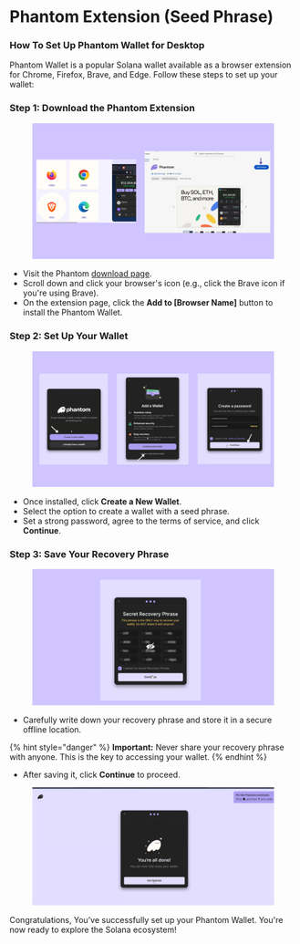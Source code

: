 # Phantom Extension (Seed Phrase)

### How To Set Up Phantom Wallet for Desktop <a href="#how-to-set-up-phantom-wallet" id="how-to-set-up-phantom-wallet"></a>

Phantom Wallet is a popular Solana wallet available as a browser extension for Chrome, Firefox, Brave, and Edge. Follow these steps to set up your wallet:

### **Step 1: Download the Phantom Extension**

<figure><img src="../../.gitbook/assets/phamtom desktop.png" alt=""><figcaption></figcaption></figure>

* Visit the Phantom [download page](https://phantom.app/download).
* Scroll down and click your browser's icon (e.g., click the Brave icon if you're using Brave).
* On the extension page, click the **Add to \[Browser Name]** button to install the Phantom Wallet.

### Step 2: Set Up Your Wallet

<figure><img src="../../.gitbook/assets/exe.png" alt=""><figcaption></figcaption></figure>

* Once installed, click **Create a New Wallet**.
* Select the option to create a wallet with a seed phrase.
* Set a strong password, agree to the terms of service, and click **Continue**.

### Step 3: Save Your Recovery Phrase

<figure><img src="../../.gitbook/assets/phrase.png" alt=""><figcaption></figcaption></figure>

* Carefully write down your recovery phrase and store it in a secure offline location.

{% hint style="danger" %}
**Important:** Never share your recovery phrase with anyone. This is the key to accessing your wallet.
{% endhint %}

* After saving it, click **Continue** to proceed.

<figure><img src="../../.gitbook/assets/image (2) (1) (1) (1).png" alt=""><figcaption></figcaption></figure>

Congratulations, You’ve successfully set up your Phantom Wallet. You're now ready to explore the Solana ecosystem!
